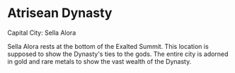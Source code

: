 # Atrisean Dynasty
Capital City: Sella Alora

Sella Alora rests at the bottom of the Exalted Summit. This location is supposed to show the Dynasty's ties to the gods. The entire city is adorned in gold and rare metals to show the vast wealth of the Dynasty.